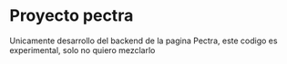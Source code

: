 # Proyecto pectra
Unicamente desarrollo del backend de la pagina Pectra, este codigo es experimental, solo no quiero mezclarlo


